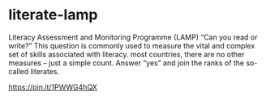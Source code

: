 # literate-lamp
Literacy Assessment and Monitoring Programme (LAMP) “Can you read or write?” This question is commonly used to measure the vital and complex set of skills associated with literacy.
 most countries, there are no other measures – just a simple count. Answer “yes” and join the ranks of the so-called literates.

https://pin.it/1PWWG4hQX
